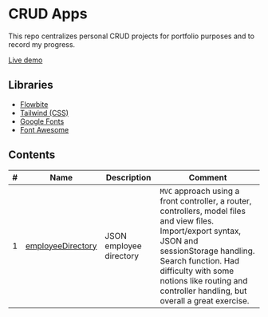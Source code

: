 # CRUD Apps

This repo centralizes personal CRUD projects for portfolio purposes and to record my progress.

[Live demo](https://sximenez.github.io/crudApps/)

## Libraries

- [Flowbite](https://flowbite.com/blocks/)
- [Tailwind (CSS)](https://tailwindcss.com/docs/preflight)
- [Google Fonts](https://fonts.google.com/)
- [Font Awesome](https://fontawesome.com/)

## Contents
| # | Name | Description | Comment |
| - | - | - | - |
| 1  | [employeeDirectory](https://sximenez.github.io/crudApps/employeeDirectory/index.html) | JSON employee directory | ```MVC``` approach using a front controller, a router, controllers, model files and view files. Import/export syntax, JSON and sessionStorage handling. Search function. Had difficulty with some notions like routing and controller handling, but overall a great exercise. |
